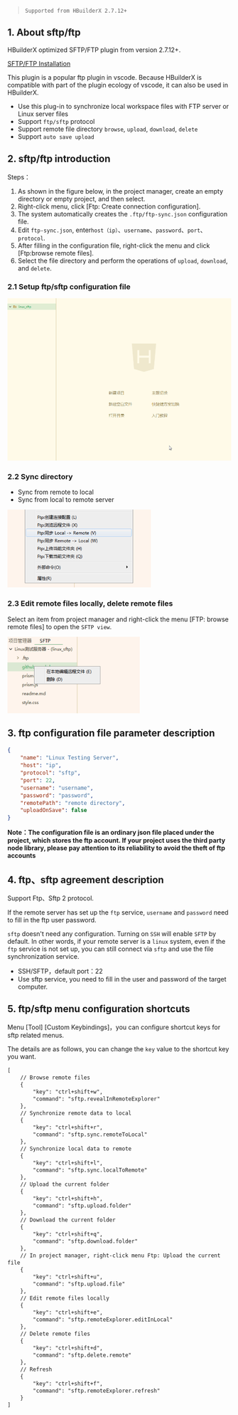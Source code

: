 > `Supported from HBuilderX 2.7.12+`

## 1. About sftp/ftp

HBuilderX optimized SFTP/FTP plugin from version 2.7.12+.

[SFTP/FTP Installation](https://ext.dcloud.net.cn/plugin?id=2038)

This plugin is a popular ftp plugin in vscode. Because HBuilderX is compatible with part of the plugin ecology of vscode, it can also be used in HBuilderX.
- Use this plug-in to synchronize local workspace files with FTP server or Linux server files
- Support `ftp/sftp` protocol
- Support remote file directory `browse`, `upload`, `download`, `delete`
- Support `auto save upload`

## 2. sftp/ftp introduction

Steps：

1. As shown in the figure below, in the project manager, create an empty directory or empty project, and then select.
2. Right-click menu, click [Ftp: Create connection configuration].
3. The system automatically creates the `.ftp/ftp-sync.json` configuration file.
4. Edit `ftp-sync.json`, enter`host（ip）`、`username`、`password`、`port`、`protocol`.
5. After filling in the configuration file, right-click the menu and click [Ftp:browse remote files].
6. Select the file directory and perform the operations of `upload`, `download`, and `delete`.


### 2.1 Setup ftp/sftp configuration file

<img src="/static/snapshots/tutorial/ftp1.gif" style="zoom:80%" />

### 2.2 Sync directory

- Sync from remote to local
- Sync from local to remote server

<img src="/static/snapshots/tutorial/ftp2.png" style="zoom:80%" />

### 2.3 Edit remote files locally, delete remote files

Select an item from project manager and right-click the menu [FTP: browse remote files] to open the `SFTP view`.

<img src="/static/snapshots/tutorial/ftp3.png" style="zoom:80%" />


## 3. ftp configuration file parameter description

```json
{
    "name": "Linux Testing Server",
    "host": "ip",
    "protocol": "sftp",
    "port": 22,
    "username": "username",
    "password": "password",
    "remotePath": "remote directory",
    "uploadOnSave": false
}
```


**Note：The configuration file is an ordinary json file placed under the project, which stores the ftp account. If your project uses the third party node library, please pay attention to its reliability to avoid the theft of ftp accounts**


## 4. ftp、sftp agreement description

Support Ftp、Sftp 2 protocol.

If the remote server has set up the `ftp` service, `username` and `password` need to fill in the ftp user password.

`sftp` doesn't need any configuration. Turning on `SSH` will enable `SFTP` by default. In other words, if your remote server is a `linux` system, even if the `ftp` service is not set up, you can still connect via `sftp` and use the file synchronization service.

- SSH/SFTP，default port：22
- Use sftp service, you need to fill in the user and password of the target computer.

## 5. ftp/sftp menu configuration shortcuts

Menu [Tool] [Custom Keybindings]，you can configure shortcut keys for sftp related menus.

The details are as follows, you can change the `key` value to the shortcut key you want.

```
[
    // Browse remote files
    {
        "key": "ctrl+shift+w",
        "command": "sftp.revealInRemoteExplorer"
    },
    // Synchronize remote data to local
    {
        "key": "ctrl+shift+r",
        "command": "sftp.sync.remoteToLocal"
    },
    // Synchronize local data to remote
    {
        "key": "ctrl+shift+l",
        "command": "sftp.sync.localToRemote"
    },
    // Upload the current folder
    {
        "key": "ctrl+shift+h",
        "command": "sftp.upload.folder"
    },
    // Download the current folder
    {
        "key": "ctrl+shift+q",
        "command": "sftp.download.folder"
    },
    // In project manager, right-click menu Ftp: Upload the current file
    {
        "key": "ctrl+shift+u",
        "command": "sftp.upload.file"
    },
    // Edit remote files locally
    {
        "key": "ctrl+shift+e",
        "command": "sftp.remoteExplorer.editInLocal"
    },
    // Delete remote files
    {
        "key": "ctrl+shift+d",
        "command": "sftp.delete.remote"
    },
    // Refresh
    {
        "key": "ctrl+shift+f",
        "command": "sftp.remoteExplorer.refresh"
    }
]

```
